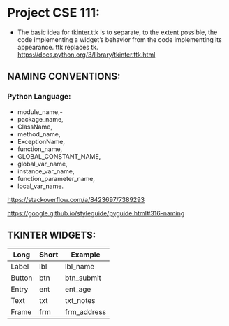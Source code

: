 # Project CSE 111:
- The basic idea for tkinter.ttk is to separate, to the extent possible, the code implementing a widget’s behavior from the code implementing its appearance. ttk replaces tk. https://docs.python.org/3/library/tkinter.ttk.html

## NAMING CONVENTIONS:

### Python Language:

- module_name,-
- package_name,
- ClassName,
- method_name,
- ExceptionName,
- function_name,
- GLOBAL_CONSTANT_NAME,
- global_var_name,
- instance_var_name,
- function_parameter_name,
- local_var_name.

https://stackoverflow.com/a/8423697/7389293

https://google.github.io/styleguide/pyguide.html#316-naming

## TKINTER WIDGETS:

| Long      | Short         | Example		|
| --------- | ------------- | ------------- |
| Label		| lbl			| lbl_name		|
| Button	| btn			| btn_submit	|
| Entry		| ent			| ent_age		|
| Text		| txt			| txt_notes		|
| Frame		| frm			| frm_address	|